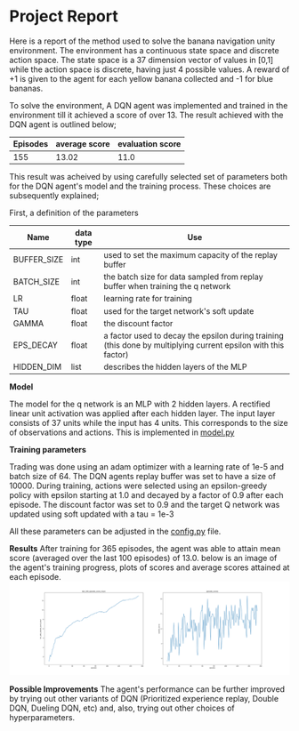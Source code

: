 # Project Report

Here is a report of the method used to solve the banana navigation unity environment. The environment has a continuous state space and discrete action space. The state space is a 37 dimension vector of values in [0,1] while the action space is discrete, having just 4 possible values. A reward of +1 is given to the agent for each yellow banana collected and -1 for blue bananas.

To solve the environment, A DQN agent was implemented and trained in the environment till it achieved a score of over 13. The result achieved with the DQN agent is outlined below;

Episodes | average score | evaluation score
--- | --- | ---
155 | 13.02 | 11.0


This result was acheived by using carefully selected set of parameters both for the DQN agent's model and the training process. These choices are subsequently explained;

First, a definition of the parameters

Name | data type | Use
--- | --- | ---
BUFFER_SIZE | int | used to set the maximum capacity of the replay buffer
BATCH_SIZE | int | the batch size for data sampled from replay buffer when training the q network
LR | float | learning rate for training
TAU | float | used for the target network's soft update
GAMMA | float | the discount factor
EPS_DECAY | float | a factor used to decay the epsilon during training (this done by multiplying current epsilon with this factor)
HIDDEN_DIM | list | describes the hidden layers of the MLP

**Model**

The model for the q network is an MLP with 2 hidden layers. A rectified linear unit activation was applied after each hidden layer. The input layer consists of 37 units while the input has 4 units. This corresponds to the size of observations and actions. This is implemented in [model.py](dqn/model.py)

**Training parameters**

Trading was done using an adam optimizer with a learning rate of 1e-5 and batch size of 64. The DQN agents replay buffer was set to have a size of 10000.
During training, actions were selected using an epsilon-greedy policy with epsilon starting at 1.0 and decayed by a factor of 0.9 after each episode. The discount factor was set to 0.9 and the target Q network was updated using soft updated with a tau = 1e-3

All these parameters can be adjusted in the [config.py](config.py) file.


**Results**
After training for 365 episodes, the agent was able to attain mean score (averaged over the last 100 episodes) of 13.0.
below is an image of the agent's training progress, plots of scores and average scores attained at each episode.
![plots/score_plot.png](plots/score_plot.png)

**Possible Improvements**
The agent's performance can be further improved by trying out other variants of DQN (Prioritized experience replay, Double DQN, Dueling DQN, etc) and, also, trying out other choices of hyperparameters. 
